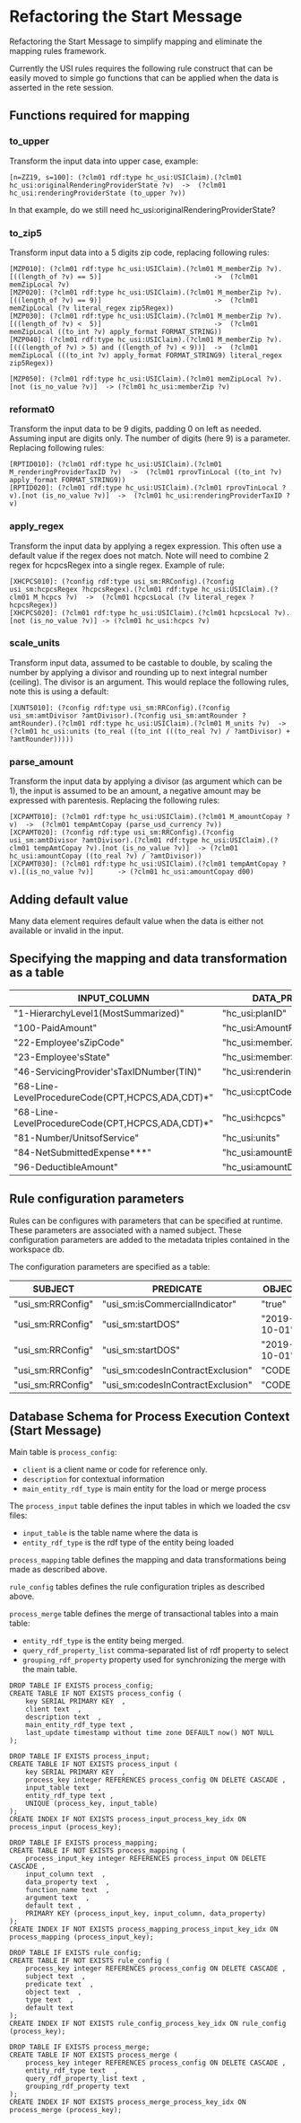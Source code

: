 # Refactoring the Start Message
Refactoring the Start Message to simplify mapping and eliminate the mapping rules 
framework.

Currently the USI rules requires the following rule construct that can be easily moved 
to simple go functions that can be applied when the data is asserted in the rete session.

## Functions required for mapping
### to_upper
Transform the input data into upper case, example:
```
[n=ZZ19, s=100]: (?clm01 rdf:type hc_usi:USIClaim).(?clm01 hc_usi:originalRenderingProviderState ?v)  ->  (?clm01 hc_usi:renderingProviderState (to_upper ?v))
```
In that example, do we still need hc_usi:originalRenderingProviderState?

### to_zip5
Transform input data into a 5 digits zip code, replacing following rules:
```
[MZP010]: (?clm01 rdf:type hc_usi:USIClaim).(?clm01 M_memberZip ?v).[((length_of ?v) == 5)]                            ->  (?clm01 memZipLocal ?v)
[MZP020]: (?clm01 rdf:type hc_usi:USIClaim).(?clm01 M_memberZip ?v).[((length_of ?v) == 9)]                            ->  (?clm01 memZipLocal (?v literal_regex zip5Regex))
[MZP030]: (?clm01 rdf:type hc_usi:USIClaim).(?clm01 M_memberZip ?v).[((length_of ?v) <  5)]                            ->  (?clm01 memZipLocal ((to_int ?v) apply_format FORMAT_STRING))
[MZP040]: (?clm01 rdf:type hc_usi:USIClaim).(?clm01 M_memberZip ?v).[(((length_of ?v) > 5) and ((length_of ?v) < 9))]  ->  (?clm01 memZipLocal (((to_int ?v) apply_format FORMAT_STRING9) literal_regex zip5Regex))

[MZP050]: (?clm01 rdf:type hc_usi:USIClaim).(?clm01 memZipLocal ?v).[not (is_no_value ?v)]  -> (?clm01 hc_usi:memberZip ?v)
```

### reformat0
Transform the input data to be 9 digits, padding 0 on left as needed. Assuming input are digits
only. The number of digits (here 9) is a parameter. Replacing following rules:
```
[RPTID010]: (?clm01 rdf:type hc_usi:USIClaim).(?clm01 M_renderingProviderTaxID ?v)  ->  (?clm01 rprovTinLocal ((to_int ?v) apply_format FORMAT_STRING9))
[RPTID020]: (?clm01 rdf:type hc_usi:USIClaim).(?clm01 rprovTinLocal ?v).[not (is_no_value ?v)]  ->  (?clm01 hc_usi:renderingProviderTaxID ?v)
```

### apply_regex
Transform the input data by applying a regex expression. This often use a default value
if the regex does not match. Note will need to combine 2 regex for hcpcsRegex into a
single regex. Example of rule:
```
[XHCPCS010]: (?config rdf:type usi_sm:RRConfig).(?config usi_sm:hcpcsRegex ?hcpcsRegex).(?clm01 rdf:type hc_usi:USIClaim).(?clm01 M_hcpcs ?v)  ->  (?clm01 hcpcsLocal (?v literal_regex ?hcpcsRegex))
[XHCPCS020]: (?clm01 rdf:type hc_usi:USIClaim).(?clm01 hcpcsLocal ?v).[not (is_no_value ?v)] -> (?clm01 hc_usi:hcpcs ?v)
```

### scale_units
Transform input data, assumed to be castable to double, by scaling the number by applying
a divisor and rounding up to next integral number (ceiling). The divisor is an argument.
This would replace the following rules, note this is using a default:
```
[XUNTS010]: (?config rdf:type usi_sm:RRConfig).(?config usi_sm:amtDivisor ?amtDivisor).(?config usi_sm:amtRounder ?amtRounder).(?clm01 rdf:type hc_usi:USIClaim).(?clm01 M_units ?v)  ->  (?clm01 hc_usi:units (to_real ((to_int (((to_real ?v) / ?amtDivisor) + ?amtRounder)))))
```

### parse_amount
Transform the input data by applying a divisor (as argument which can be 1), the input is assumed to be an amount, a negative amount may be expressed with parentesis.
Replacing the following rules:
```
[XCPAMT010]: (?clm01 rdf:type hc_usi:USIClaim).(?clm01 M_amountCopay ?v)  ->  (?clm01 tempAmtCopay (parse_usd_currency ?v))
[XCPAMT020]: (?config rdf:type usi_sm:RRConfig).(?config usi_sm:amtDivisor ?amtDivisor).(?clm01 rdf:type hc_usi:USIClaim).(?clm01 tempAmtCopay ?v).[not (is_no_value ?v)]  -> (?clm01 hc_usi:amountCopay ((to_real ?v) / ?amtDivisor))
[XCPAMT030]: (?clm01 rdf:type hc_usi:USIClaim).(?clm01 tempAmtCopay ?v).[(is_no_value ?v)]      -> (?clm01 hc_usi:amountCopay d00)
```

## Adding default value
Many data element requires default value when the data is either not available or invalid in the input.

## Specifying the mapping and data transformation as a table

INPUT_COLUMN | DATA_PROPERTY | FUNCTION | ARGUMENT | DEFAULT|
-------------|---------------|----------|----------|--------|
"1-HierarchyLevel1(MostSummarized)" | "hc_usi:planID" | | | |
"100-PaidAmount" | "hc_usi:AmountPaid" | parse_amount | 100 | "0" |
"22-Employee'sZipCode" | "hc_usi:memberZip" | to_zip5 | | |
"23-Employee'sState" | "hc_usi:memberState" | to_upper | | |
"46-ServicingProvider'sTaxIDNumber(TIN)" | "hc_usi:renderingProviderTaxID" | reformat0 | 9 | |
"68-Line-LevelProcedureCode(CPT,HCPCS,ADA,CDT)*" | "hc_usi:cptCode" | apply_regex | "(\d{5})" | |
"68-Line-LevelProcedureCode(CPT,HCPCS,ADA,CDT)*" | "hc_usi:hcpcs" | apply_regex | "([A-Z]\d{4}|0\d{3}T)" | |
"81-Number/UnitsofService" | "hc_usi:units" | scale_units | 100 | |
"84-NetSubmittedExpense***" | "hc_usi:amountBilled" | parse_amount | 100 | 0 |
"96-DeductibleAmount" | "hc_usi:amountDeductible" | parse_amount | 100 | 0 |

## Rule configuration parameters
Rules can be configures with parameters that can be specified at runtime. These parameters
are associated with a named subject. These configuration parameters are added to the
metadata triples contained in the workspace db.

The configuration parameters are specified as a table:

SUBJECT | PREDICATE | OBJECT | TYPE
--------|-----------|--------|-----
"usi_sm:RRConfig" | "usi_sm:isCommercialIndicator" | "true" | "bool"
"usi_sm:RRConfig" | "usi_sm:startDOS" | "2019-10-01" | "date"
"usi_sm:RRConfig" | "usi_sm:startDOS" | "2019-10-01" | "date"
"usi_sm:RRConfig" | "usi_sm:codesInContractExclusion" | "CODE1" | "text"
"usi_sm:RRConfig" | "usi_sm:codesInContractExclusion" | "CODE2" | "text"

## Database Schema for Process Execution Context (Start Message)
Main table is `process_config`:
  - `client` is a client name or code for reference only.
  - `description` for contextual information
  - `main_entity_rdf_type` is main entity for the load or merge process

The `process_input` table defines the input tables in which
we loaded the csv files:
  - `input_table` is the table name where the data is
  - `entity_rdf_type` is the rdf type of the entity being loaded

`process_mapping` table defines the mapping and data transformations being made
as described above.

`rule_config` tables defines the rule configuration triples as described above.

`process_merge` table defines the merge of transactional tables into a main
table:
  - `entity_rdf_type` is the entity being merged.
  - `query_rdf_property_list` comma-separated list of rdf property to select
  - `grouping_rdf_property` property used for synchronizing the merge with the
  main table.

```
DROP TABLE IF EXISTS process_config;
CREATE TABLE IF NOT EXISTS process_config (
    key SERIAL PRIMARY KEY  ,
    client text  ,
    description text  ,
    main_entity_rdf_type text ,
    last_update timestamp without time zone DEFAULT now() NOT NULL
);

DROP TABLE IF EXISTS process_input;
CREATE TABLE IF NOT EXISTS process_input (
    key SERIAL PRIMARY KEY  ,
    process_key integer REFERENCES process_config ON DELETE CASCADE ,
    input_table text  ,
    entity_rdf_type text ,
    UNIQUE (process_key, input_table)
);
CREATE INDEX IF NOT EXISTS process_input_process_key_idx ON process_input (process_key);

DROP TABLE IF EXISTS process_mapping;
CREATE TABLE IF NOT EXISTS process_mapping (
    process_input_key integer REFERENCES process_input ON DELETE CASCADE ,
    input_column text  ,
    data_property text  ,
    function_name text  ,
    argument text  ,
    default text ,
    PRIMARY KEY (process_input_key, input_column, data_property)
);
CREATE INDEX IF NOT EXISTS process_mapping_process_input_key_idx ON process_mapping (process_input_key);

DROP TABLE IF EXISTS rule_config;
CREATE TABLE IF NOT EXISTS rule_config (
    process_key integer REFERENCES process_config ON DELETE CASCADE ,
    subject text  ,
    predicate text  ,
    object text  ,
    type text  ,
    default text 
);
CREATE INDEX IF NOT EXISTS rule_config_process_key_idx ON rule_config (process_key);

DROP TABLE IF EXISTS process_merge;
CREATE TABLE IF NOT EXISTS process_merge (
    process_key integer REFERENCES process_config ON DELETE CASCADE ,
    entity_rdf_type text  ,
    query_rdf_property_list text ,
    grouping_rdf_property text
);
CREATE INDEX IF NOT EXISTS process_merge_process_key_idx ON process_merge (process_key);
```

